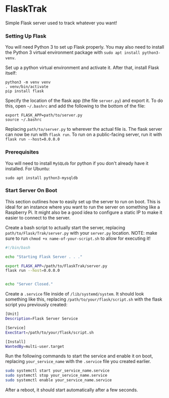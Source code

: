 # FlaskTrak
Simple Flask server used to track whatever you want!

### Setting Up Flask

You will need Python 3 to set up Flask properly. You may also need to install the Python 3 virtual environment package with `sudo apt install python3-venv`.

Set up a python virtual environment and activate it. After that, install Flask itself:

```
python3 -m venv venv
. venv/bin/activate
pip install flask
```

Specify the location of the flask app (the file `server.py`) and export it. To do this, open `~/.bashrc` and add the following to the bottom of the file:

```
export FLASK_APP=path/to/server.py
source ~/.bashrc
```

Replacing `path/to/server.py` to wherever the actual file is. The flask server can now be run with `flask run`.
To run on a public-facing server, run it with `flask run --host=0.0.0.0`


### Prerequisites
You will need to install `MySQLdb` for python if you don't already have it installed. For Ubuntu:

```
sudo apt install python3-mysqldb
```

### Start Server On Boot
This section outlines how to easily set up the server to run on boot. This is ideal for an instance where you want to run the server on something like a Raspberry Pi. It might also be a good idea to configure a static IP to make it easier to connect to the server.

Create a bash script to actually start the server, replacing `path/to/Flask/Trak/server.py` with your `server.py` location. NOTE: make sure to run `chmod +x name-of-your-script.sh` to allow for executing it!

```bash
#!/bin/bash

echo "Starting Flask Server . . ."

export FLASK_APP=/path/to/FlaskTrak/server.py
flask run --host=0.0.0.0


echo "Server Closed."
```

Create a `.service` file inside of `/lib/systemd/system`. It should look something like this, replacing `/path/to/your/flask/script.sh` with the flask script you previously created:

```bash
[Unit]
Description=Flask Server Service

[Service]
ExecStart=/path/to/your/flask/script.sh

[Install]
WantedBy=multi-user.target
```

Run the following commands to start the service and enable it on boot, replacing `your_service_name` with the `.service` file you created earlier.

```bash
sudo systemctl start your_service_name.service
sudo systemctl stop your_service_name.service
sudo systemctl enable your_service_name.service
```

After a reboot, it should start automatically after a few seconds.

